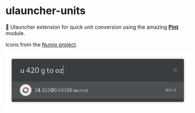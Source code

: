 # ulauncher-units

🔁 Ulauncher extension for quick unit conversion using the amazing [**Pint**](https://github.com/hgrecco/pint) module.

Icons from the [Numix project](https://github.com/numixproject).

![ulauncher-units extension screenshot](screenshot.png)
